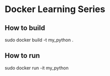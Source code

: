 # Docker Learning Series

## How to build
sudo docker build -t my_python .

## How to run
sudo docker run -it  my_python

